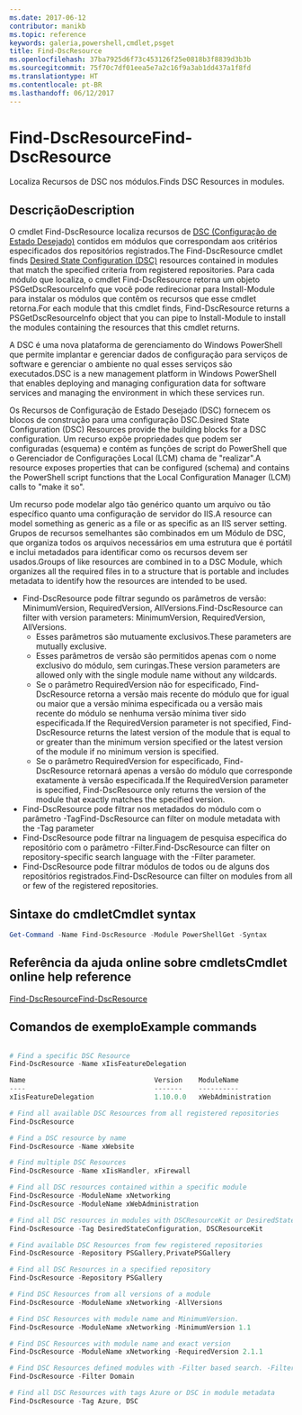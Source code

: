 ```yaml
---
ms.date: 2017-06-12
contributor: manikb
ms.topic: reference
keywords: galeria,powershell,cmdlet,psget
title: Find-DscResource
ms.openlocfilehash: 37ba7925d6f73c453126f25e0818b3f8839d3b3b
ms.sourcegitcommit: 75f70c7df01eea5e7a2c16f9a3ab1dd437a1f8fd
ms.translationtype: HT
ms.contentlocale: pt-BR
ms.lasthandoff: 06/12/2017
---
```

# <a name="find-dscresource"></a><span data-ttu-id="b54cd-103">Find-DscResource</span><span class="sxs-lookup"><span data-stu-id="b54cd-103">Find-DscResource</span></span>

<span data-ttu-id="b54cd-104">Localiza Recursos de DSC nos módulos.</span><span class="sxs-lookup"><span data-stu-id="b54cd-104">Finds DSC Resources in modules.</span></span>

## <a name="description"></a><span data-ttu-id="b54cd-105">Descrição</span><span class="sxs-lookup"><span data-stu-id="b54cd-105">Description</span></span>

<span data-ttu-id="b54cd-106">O cmdlet Find-DscResource localiza recursos de [DSC (Configuração de Estado Desejado)](https://msdn.microsoft.com/en-us/PowerShell/dsc/overview) contidos em módulos que correspondam aos critérios especificados dos repositórios registrados.</span><span class="sxs-lookup"><span data-stu-id="b54cd-106">The Find-DscResource cmdlet finds [Desired State Configuration (DSC)](https://msdn.microsoft.com/en-us/PowerShell/dsc/overview) resources contained in modules that match the specified criteria from registered repositories.</span></span>
<span data-ttu-id="b54cd-107">Para cada módulo que localiza, o cmdlet Find-DscResource retorna um objeto PSGetDscResourceInfo que você pode redirecionar para Install-Module para instalar os módulos que contêm os recursos que esse cmdlet retorna.</span><span class="sxs-lookup"><span data-stu-id="b54cd-107">For each module that this cmdlet finds, Find-DscResource returns a PSGetDscResourceInfo object that you can pipe to Install-Module to install the modules containing the resources that this cmdlet returns.</span></span>

<span data-ttu-id="b54cd-108">A DSC é uma nova plataforma de gerenciamento do Windows PowerShell que permite implantar e gerenciar dados de configuração para serviços de software e gerenciar o ambiente no qual esses serviços são executados.</span><span class="sxs-lookup"><span data-stu-id="b54cd-108">DSC is a new management platform in Windows PowerShell that enables deploying and managing configuration data for software services and managing the environment in which these services run.</span></span>

<span data-ttu-id="b54cd-109">Os Recursos de Configuração de Estado Desejado (DSC) fornecem os blocos de construção para uma configuração DSC.</span><span class="sxs-lookup"><span data-stu-id="b54cd-109">Desired State Configuration (DSC) Resources provide the building blocks for a DSC configuration.</span></span> <span data-ttu-id="b54cd-110">Um recurso expõe propriedades que podem ser configuradas (esquema) e contém as funções de script do PowerShell que o Gerenciador de Configurações Local (LCM) chama de "realizar".</span><span class="sxs-lookup"><span data-stu-id="b54cd-110">A resource exposes properties that can be configured (schema) and contains the PowerShell script functions that the Local Configuration Manager (LCM) calls to "make it so".</span></span>

<span data-ttu-id="b54cd-111">Um recurso pode modelar algo tão genérico quanto um arquivo ou tão específico quanto uma configuração de servidor do IIS.</span><span class="sxs-lookup"><span data-stu-id="b54cd-111">A resource can model something as generic as a file or as specific as an IIS server setting.</span></span> <span data-ttu-id="b54cd-112">Grupos de recursos semelhantes são combinados em um Módulo de DSC, que organiza todos os arquivos necessários em uma estrutura que é portátil e inclui metadados para identificar como os recursos devem ser usados.</span><span class="sxs-lookup"><span data-stu-id="b54cd-112">Groups of like resources are combined in to a DSC Module, which organizes all the required files in to a structure that is portable and includes metadata to identify how the resources are intended to be used.</span></span>

- <span data-ttu-id="b54cd-113">Find-DscResource pode filtrar segundo os parâmetros de versão: MinimumVersion, RequiredVersion, AllVersions.</span><span class="sxs-lookup"><span data-stu-id="b54cd-113">Find-DscResource can filter with version parameters: MinimumVersion, RequiredVersion, AllVersions.</span></span>
  - <span data-ttu-id="b54cd-114">Esses parâmetros são mutuamente exclusivos.</span><span class="sxs-lookup"><span data-stu-id="b54cd-114">These parameters are mutually exclusive.</span></span>
  - <span data-ttu-id="b54cd-115">Esses parâmetros de versão são permitidos apenas com o nome exclusivo do módulo, sem curingas.</span><span class="sxs-lookup"><span data-stu-id="b54cd-115">These version parameters are allowed only with the single module name without any wildcards.</span></span>
  - <span data-ttu-id="b54cd-116">Se o parâmetro RequiredVersion não for especificado, Find-DscResource retorna a versão mais recente do módulo que for igual ou maior que a versão mínima especificada ou a versão mais recente do módulo se nenhuma versão mínima tiver sido especificada.</span><span class="sxs-lookup"><span data-stu-id="b54cd-116">If the RequiredVersion parameter is not specified, Find-DscResource returns the latest version of the module that is equal to or greater than the minimum version specified or the latest version of the module if no minimum version is specified.</span></span>
  - <span data-ttu-id="b54cd-117">Se o parâmetro RequiredVersion for especificado, Find-DscResource retornará apenas a versão do módulo que corresponde exatamente à versão especificada.</span><span class="sxs-lookup"><span data-stu-id="b54cd-117">If the RequiredVersion parameter is specified, Find-DscResource only returns the version of the module that exactly matches the specified version.</span></span>
- <span data-ttu-id="b54cd-118">Find-DscResource pode filtrar nos metadados do módulo com o parâmetro -Tag</span><span class="sxs-lookup"><span data-stu-id="b54cd-118">Find-DscResource can filter on module metadata with the -Tag parameter</span></span>
- <span data-ttu-id="b54cd-119">Find-DscResource pode filtrar na linguagem de pesquisa específica do repositório com o parâmetro -Filter.</span><span class="sxs-lookup"><span data-stu-id="b54cd-119">Find-DscResource can filter on repository-specific search language with the -Filter parameter.</span></span>
- <span data-ttu-id="b54cd-120">Find-DscResource pode filtrar módulos de todos ou de alguns dos repositórios registrados.</span><span class="sxs-lookup"><span data-stu-id="b54cd-120">Find-DscResource can filter on modules from all or few of the registered repositories.</span></span>

## <a name="cmdlet-syntax"></a><span data-ttu-id="b54cd-121">Sintaxe do cmdlet</span><span class="sxs-lookup"><span data-stu-id="b54cd-121">Cmdlet syntax</span></span>
```powershell
Get-Command -Name Find-DscResource -Module PowerShellGet -Syntax
```

## <a name="cmdlet-online-help-reference"></a><span data-ttu-id="b54cd-122">Referência da ajuda online sobre cmdlets</span><span class="sxs-lookup"><span data-stu-id="b54cd-122">Cmdlet online help reference</span></span>

[<span data-ttu-id="b54cd-123">Find-DscResource</span><span class="sxs-lookup"><span data-stu-id="b54cd-123">Find-DscResource</span></span>](http://go.microsoft.com/fwlink/?LinkId=517196)

## <a name="example-commands"></a><span data-ttu-id="b54cd-124">Comandos de exemplo</span><span class="sxs-lookup"><span data-stu-id="b54cd-124">Example commands</span></span>
```powershell

# Find a specific DSC Resource
Find-DscResource -Name xIisFeatureDelegation

Name                                Version    ModuleName                          Repository
----                                -------    ----------                          ----------
xIisFeatureDelegation               1.10.0.0   xWebAdministration                  PSGallery

# Find all available DSC Resources from all registered repositories
Find-DscResource

# Find a DSC resource by name
Find-DscResource -Name xWebsite

# Find multiple DSC Resources
Find-DscResource -Name xIisHandler, xFirewall

# Find all DSC resources contained within a specific module
Find-DscResource -ModuleName xNetworking
Find-DscResource -ModuleName xWebAdministration

# Find all DSC resources in modules with DSCResourceKit or DesiredStateConfiguration
Find-DscResource -Tag DesiredStateConfiguration, DSCResourceKit

# Find available DSC Resources from few registered repositories
Find-DscResource -Repository PSGallery,PrivatePSGallery

# Find all DSC Resources in a specified repository
Find-DscResource -Repository PSGallery

# Find DSC Resources from all versions of a module
Find-DscResource -ModuleName xNetworking -AllVersions

# Find DSC Resources with module name and MinimumVersion.
Find-DscResource -ModuleName xNetworking -MinimumVersion 1.1

# Find DSC Resources with module name and exact version
Find-DscResource -ModuleName xNetworking -RequiredVersion 2.1.1

# Find DSC Resources defined modules with -Filter based search. -Filter searches in description and module names
Find-DscResource -Filter Domain

# Find all DSC Resources with tags Azure or DSC in module metadata
Find-DscResource -Tag Azure, DSC

```

